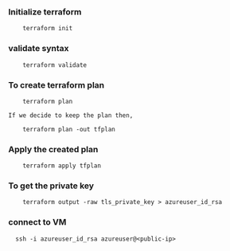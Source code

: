 ### Initialize terraform

        terraform init

### validate syntax

        terraform validate

### To create terraform plan

        terraform plan

    If we decide to keep the plan then,
    
        terraform plan -out tfplan

### Apply the created plan
        
        terraform apply tfplan

### To get the private key

        terraform output -raw tls_private_key > azureuser_id_rsa

### connect to VM

      ssh -i azureuser_id_rsa azureuser@<public-ip>
